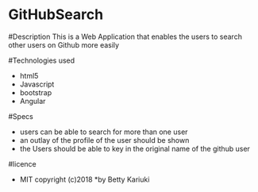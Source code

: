 # GitHubSearch
#Description
This is a Web Application that enables the users to search other users on Github more easily
 
#Technologies used
* html5
* Javascript
* bootstrap
* Angular

#Specs
* users can be able to search for more than one user
* an outlay of the profile of the user should be shown
* the Users should be able to key in the original name of the github user

#licence
* MIT copyright (c)2018 *by Betty Kariuki
